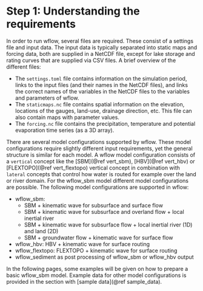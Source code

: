 # Step 1: Understanding the requirements

In order to run wflow, several files are required. These consist of a settings file and
input data. The input data is typically separated into static maps and forcing data, both
are supplied in a NetCDF file, except for lake storage and rating curves that are supplied
via CSV files. A brief overview of the different files:

 - The `settings.toml` file contains information on the simulation period, links to the
   input files (and their names in the NetCDF files), and links the correct names of the
   variables in the NetCDF files to the variables and parameters of wflow.
 - The `staticmaps.nc` file contains spatial information on the elevation, locations of the
   gauges, land-use, drainage direction, etc. This file can also contain maps with parameter
   values.
 - The `forcing.nc` file contains the precipitation, temperature and potential evaporation
   time series (as a 3D array).

There are several model configurations supported by wflow. These model configurations
require slightly different input requirements, yet the general structure is similar for each
model. A wflow model configuration consists of a `vertical` concept like the [SBM](@ref
vert_sbm), [HBV](@ref vert_hbv) or [FLEXTOPO](@ref vert_flextopo) vertical concept in combination with `lateral` concepts
that control how water is routed for example over the land or river domain. For the
wflow\_sbm model different model configurations are possible. The following model
configurations are supported in wflow:

 - wflow\_sbm:
    - SBM + kinematic wave for subsurface and surface flow
    - SBM + kinematic wave for subsurface and overland flow + local inertial river
    - SBM + kinematic wave for subsurface flow + local inertial river (1D) and land (2D)
    - SBM + groundwater flow + kinematic wave for surface flow
 - wflow\_hbv: HBV + kinematic wave for surface routing
 - wflow\_flextopo: FLEXTOPO + kinematic wave for surface routing
 - wflow\_sediment as post processing of wflow\_sbm or wflow\_hbv output

In the following pages, some examples will be given on how to prepare a basic wflow\_sbm
model. Example data for other model configurations is provided in the section with [sample
data](@ref sample_data).